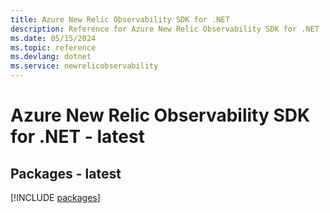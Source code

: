 ```yaml
---
title: Azure New Relic Observability SDK for .NET
description: Reference for Azure New Relic Observability SDK for .NET
ms.date: 05/15/2024
ms.topic: reference
ms.devlang: dotnet
ms.service: newrelicobservability
---
```

# Azure New Relic Observability SDK for .NET - latest
## Packages - latest
[!INCLUDE [packages](new-relic-observability-index.md)]